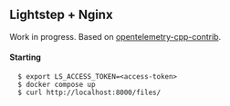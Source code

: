 ## Lightstep + Nginx

Work in progress. Based on [opentelemetry-cpp-contrib](https://github.com/open-telemetry/opentelemetry-cpp-contrib/tree/main/instrumentation/nginx).

#### Starting

```
  $ export LS_ACCESS_TOKEN=<access-token>
  $ docker compose up
  $ curl http://localhost:8000/files/
```